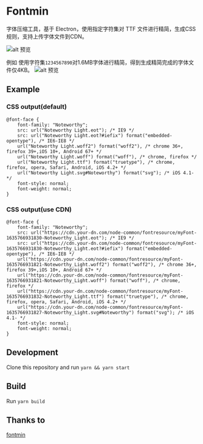 # Fontmin

字体压缩工具，基于 Electron，使用指定字符集对 TTF 文件进行精简，生成CSS规则，支持上传字体文件到CDN。

![alt 预览](https://article-assets.lynan.cn/fontmin.png "预览")

例如
使用字符集`1234567890`对1.6MB字体进行精简，得到生成精简完成的字体文件仅4KB。
![alt 预览](https://article-assets.lynan.cn/fontmin.png "预览")


## Example

### CSS output(default)
```
@font-face {
    font-family: "Noteworthy";
    src: url("Noteworthy Light.eot"); /* IE9 */
    src: url("Noteworthy Light.eot?#iefix") format("embedded-opentype"), /* IE6-IE8 */
    url("Noteworthy Light.woff2") format("woff2"), /* chrome 36+, firefox 39+,iOS 10+, Android 67+ */
    url("Noteworthy Light.woff") format("woff"), /* chrome, firefox */
    url("Noteworthy Light.ttf") format("truetype"), /* chrome, firefox, opera, Safari, Android, iOS 4.2+ */
    url("Noteworthy Light.svg#Noteworthy") format("svg"); /* iOS 4.1- */
    font-style: normal;
    font-weight: normal;
}
```
### CSS output(use CDN)
```
@font-face {
    font-family: "Noteworthy";
    src: url("https://cdn.your-dn.com/node-common/fontresource/myFont-1635766931830-Noteworthy_Light.eot"); /* IE9 */
    src: url("https://cdn.your-dn.com/node-common/fontresource/myFont-1635766931830-Noteworthy_Light.eot?#iefix") format("embedded-opentype"), /* IE6-IE8 */
    url("https://cdn.your-dn.com/node-common/fontresource/myFont-1635766931821-Noteworthy_Light.woff2") format("woff2"), /* chrome 36+, firefox 39+,iOS 10+, Android 67+ */
    url("https://cdn.your-dn.com/node-common/fontresource/myFont-1635766931821-Noteworthy_Light.woff") format("woff"), /* chrome, firefox */
    url("https://cdn.your-dn.com/node-common/fontresource/myFont-1635766931832-Noteworthy_Light.ttf") format("truetype"), /* chrome, firefox, opera, Safari, Android, iOS 4.2+ */
    url("https://cdn.your-dn.com/node-common/fontresource/myFont-1635766931827-Noteworthy_Light.svg#Noteworthy") format("svg"); /* iOS 4.1- */
    font-style: normal;
    font-weight: normal;
}
```

## Development

Clone this repository and run `yarn && yarn start`

## Build

Run `yarn build`

## Thanks to 
[fontmin](https://github.com/ecomfe/fontmin)

